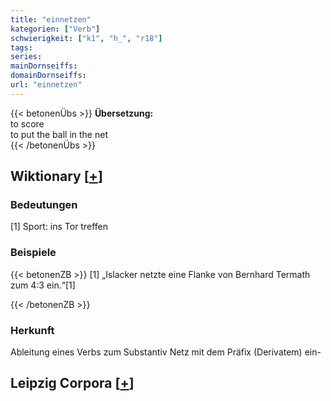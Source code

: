 ```yaml
---
title: "einnetzen"
kategorien: ["Verb"]
schwierigkeit: ["k1", "h_", "r18"]
tags:
series:
mainDornseiffs:
domainDornseiffs:
url: "einnetzen"
---
```


{{< betonenÜbs >}}
**Übersetzung:**  
to score  
to put the ball in the net  
{{< /betonenÜbs >}}

## Wiktionary [[+](https://de.wiktionary.org/wiki/einnetzen)]

### Bedeutungen
[1] Sport: ins Tor treffen  

### Beispiele
{{< betonenZB >}}
[1] „Islacker netzte eine Flanke von Bernhard Termath zum 4:3 ein.“[1]  

{{< /betonenZB >}}
### Herkunft
Ableitung eines Verbs zum Substantiv Netz mit dem Präfix (Derivatem) ein-  


## Leipzig Corpora [[+](https://corpora.uni-leipzig.de/en/res?word=einnetzen&corpusId=deu_newscrawl-public_2018)]

